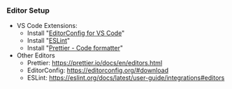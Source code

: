 ### Editor Setup
* VS Code Extensions:
  - Install "[EditorConfig for VS Code](https://marketplace.visualstudio.com/items?itemName=EditorConfig.EditorConfig)"
  - Install "[ESLint](https://marketplace.visualstudio.com/items?itemName=dbaeumer.vscode-eslint)"
  - Install "[Prettier - Code formatter](https://marketplace.visualstudio.com/items?itemName=esbenp.prettier-vscode)"
* Other Editors
  - Prettier: https://prettier.io/docs/en/editors.html
  - EditorConfig: https://editorconfig.org/#download
  - ESLint: https://eslint.org/docs/latest/user-guide/integrations#editors
